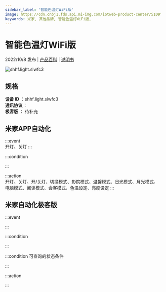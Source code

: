```yaml
---
sidebar_label: '智能色温灯WiFi版'
image: https://cdn.cnbj1.fds.api.mi-img.com/iotweb-product-center/5109f7fa7368f349808da875c41e1109_1661328775395.png?GalaxyAccessKeyId=AKVGLQWBOVIRQ3XLEW&Expires=9223372036854775807&Signature=qU0B4R/HtqQcYtqXeANYka0OWjQ=
keywords: 米家, 其他品牌, 智能色温灯WiFi版, 
---
```

# 智能色温灯WiFi版

2022/10/8 发布 | [产品百科](https://home.mi.com/webapp/content/baike/product/index.html?model=shhf.light.slwfc3/) | [说明书](https://home.mi.com/views/introduction.html?model=shhf.light.slwfc3&region=cn)

![shhf.light.slwfc3](https://cdn.cnbj1.fds.api.mi-img.com/iotweb-product-center/5109f7fa7368f349808da875c41e1109_1661328775395.png?GalaxyAccessKeyId=AKVGLQWBOVIRQ3XLEW&Expires=9223372036854775807&Signature=qU0B4R/HtqQcYtqXeANYka0OWjQ=)

## 规格  
> 
**设备 ID** ：shhf.light.slwfc3  
**通讯协议** ：  
**极客版**  ： 待补充 


## 米家APP自动化  

:::event  
开灯、关灯
:::

:::condition  

:::

:::action   
开灯、关灯、开/关灯、切换模式、影院模式、温馨模式、日光模式、月光模式、电脑模式、阅读模式、会客模式、色温设定、亮度设定
:::

## 米家自动化极客版  

:::event  

:::

:::condition  

:::

:::condition 可查询的状态条件  

:::

:::action  

:::

        
